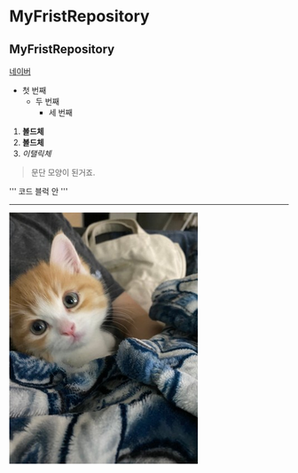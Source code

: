 # MyFristRepository
## MyFristRepository

[네이버](https://naver.com)

   - 첫 번째
     - 두 번째
       - 세 번째
    
1. **볼드체**
2. __볼드체__
3. *이탤릭체*

>문단 모양이 된거죠.
>
   
   '''
   코드 블럭 안
   '''
* * *

<img width="" height="" src=" ./jpg/고양이.jpg"></img>




